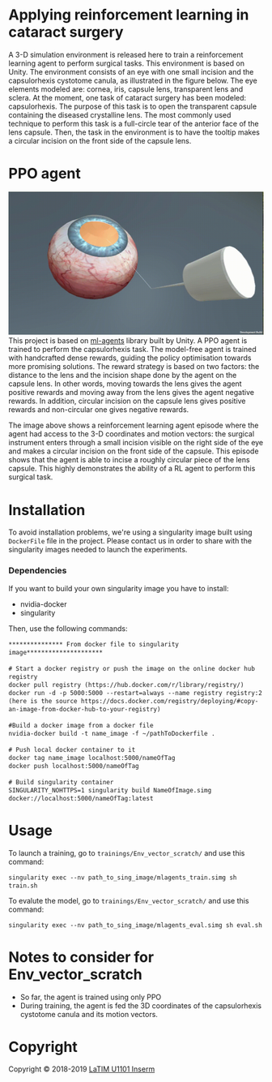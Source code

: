 # Applying reinforcement learning in cataract surgery
A 3-D simulation environment is released here to train a reinforcement learning agent to perform surgical tasks. This
environment is based on Unity. The environment consists of an eye with one small incision and the capsulorhexis cystotome canula, as illustrated in the figure below. The eye elements modeled are: cornea, iris, capsule lens, transparent lens and sclera. At the moment, one task of cataract surgery has been modeled: capsulorhexis. The purpose of this task is to open the transparent capsule containing the diseased crystalline lens. The most commonly used technique to perform this task is a full-circle tear of the anterior face of the lens capsule. Then, the task in the environment is to have the tooltip makes a circular incision on the front side of the capsule lens.

# PPO agent
![Agent is doing the task](env_video-view-1.gif)
This project is based on [ml-agents](https://github.com/Unity-Technologies/ml-agents) library built by Unity. A PPO agent is trained to perform the capsulorhexis task. The model-free agent is trained with handcrafted dense rewards, guiding the policy optimisation towards more promising solutions. The reward strategy is based on two factors: the distance to the lens and the
incision shape done by the agent on the capsule lens. In other words, moving towards the lens gives the agent
positive rewards and moving away from the lens gives the agent negative rewards. In addition, circular incision on
the capsule lens gives positive rewards and non-circular one gives negative rewards.

The image above shows a reinforcement learning agent episode where the agent had access to the
3-D coordinates and motion vectors: the surgical instrument enters through a small incision visible on the right
side of the eye and makes a circular incision on the front side of the capsule. This episode shows that the agent is
able to incise a roughly circular piece of the lens capsule. This highly demonstrates the ability of a RL agent to
perform this surgical task.

# Installation
To avoid installation problems, we're using a singularity image built using ```DockerFile``` file in the project. Please contact us in order to share with the  singularity images needed to launch the experiments.

### Dependencies
If you want to build your own singularity image you have to install:
- nvidia-docker
- singularity

Then, use the following commands:
```
*************** From docker file to singularity image*********************

# Start a docker registry or push the image on the online docker hub registry
docker pull registry (https://hub.docker.com/r/library/registry/)
docker run -d -p 5000:5000 --restart=always --name registry registry:2 (here is the source https://docs.docker.com/registry/deploying/#copy-an-image-from-docker-hub-to-your-registry)

#Build a docker image from a docker file
nvidia-docker build -t name_image -f ~/pathToDockerfile .

# Push local docker container to it
docker tag name_image localhost:5000/nameOfTag
docker push localhost:5000/nameOfTag

# Build singularity container
SINGULARITY_NOHTTPS=1 singularity build NameOfImage.simg docker://localhost:5000/nameOfTag:latest
```

# Usage
To launch a training, go to ```trainings/Env_vector_scratch/``` and use this command:
```
singularity exec --nv path_to_sing_image/mlagents_train.simg sh train.sh
```

To evalute the model, go to ```trainings/Env_vector_scratch/``` and use this command:
```
singularity exec --nv path_to_sing_image/mlagents_eval.simg sh eval.sh
```

# Notes to consider for Env_vector_scratch
- So far, the agent is trained using only PPO
- During training, the agent is fed the 3D coordinates of the capsulorhexis cystotome canula and its motion vectors.

# Copyright
Copyright © 2018-2019 [LaTIM U1101 Inserm](http://latim.univ-brest.fr/)




